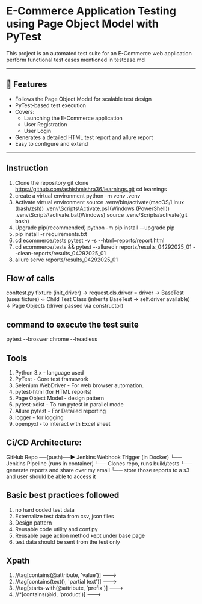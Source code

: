 # E-Commerce Application Testing using Page Object Model with PyTest

This project is an automated test suite for an E-Commerce web application perform functional test cases mentioned in testcase.md


---

## 📌 Features

- Follows the Page Object Model for scalable test design
- PyTest-based test execution
- Covers:
  - Launching the E-Commerce application
  - User Registration
  - User Login
- Generates a detailed HTML test report and allure report
- Easy to configure and extend

---

## Instruction
1. Clone the repository
        git clone https://github.com/ashishmishra36/learnings.git
        cd learnings
2. create a virtual environment
        python -m venv .venv
3. Activate virtual environment
        source .venv/bin/activate(macOS/Linux (bash/zsh))
        .venv\Scripts\Activate.ps1(Windows (PowerShell))
        .venv\Scripts\activate.bat(Windows)
        source .venv/Scripts/activate(git bash)
4. Upgrade pip(recommended)
        python -m pip install --upgrade pip
5. pip install -r requirements.txt
6. cd ecommerce/tests pytest -v -s --html=reports/report.html
7. cd ecommerce/tests && pytest --alluredir reports/results_04292025_01 --clean-reports/results_04292025_01
8. allure serve reports/results_04292025_01

## Flow of calls 

conftest.py fixture (init_driver) -> request.cls.driver = driver -> BaseTest (uses fixture)
       ↓
Child Test Class (inherits BaseTest → self.driver available)
       ↓
Page Objects (driver passed via constructor)


## command to execute the test suite

pytest --broswer chrome --headless


## Tools
1. Python 3.x - language used
2. PyTest - Core test framework
3. Selenium WebDriver - For web browser automation.
4. pytest-html (for HTML reports) 
5. Page Object Model - design pattern
6. pytest-xdist - To run pytest in parallel mode
7. Allure pytest - For Detailed reporting
8. logger - for logging 
9. openpyxl - to interact with Excel sheet 


## Ci/CD Architecture:
GitHub Repo  ──(push)──► Jenkins Webhook Trigger (in Docker)
                        └── Jenkins Pipeline (runs in container)
                                  └── Clones repo, runs build/tests
                                         └── generate reports and share over my email
                                                └── store those reports to a s3 and user should be able to access it

## Basic best practices followed
1. no hard coded test data 
2. Externalize test data from csv, json  files
3. Design pattern
4. Reusable code utility and conf.py
5. Reusable page action method kept under base page 
6. test data should be sent from the test only 



## Xpath 
1. //tag[contains(@attribute, 'value')]      ---> 
2. //tag[contains(text(), 'partial text')]   --->
3. //tag[starts-with(@attribute, 'prefix')]  --->
4. //*[contains(@id, 'product')]             --->